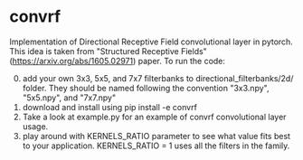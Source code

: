 # convrf

Implementation of Directional Receptive Field convolutional layer in pytorch. This idea is taken from "Structured Receptive Fields" (https://arxiv.org/abs/1605.02971) paper. To run the code:


0. add your own 3x3, 5x5, and 7x7 filterbanks to directional_filterbanks/2d/ folder. They should be named following the convention "3x3.npy", "5x5.npy", and "7x7.npy"
1. download and install using pip install -e convrf
2. Take a look at example.py for an example of convrf convolutional layer usage.
3. play around with KERNELS_RATIO parameter to see what value fits best to your application. KERNELS_RATIO = 1 uses all the filters in the family.
